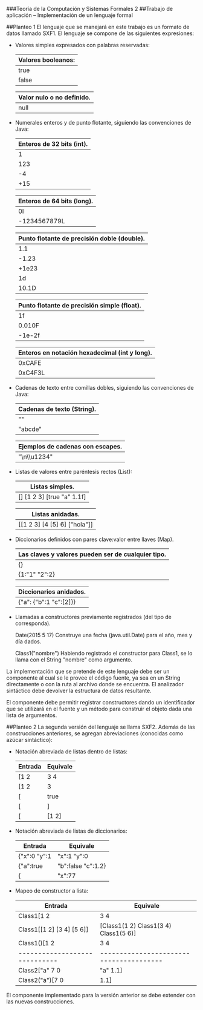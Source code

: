 ###Teoría de la Computación y Sistemas Formales 2
##Trabajo de aplicación – Implementación de un lenguaje formal

##Planteo 1
El lenguaje que se manejará en este trabajo es un formato de datos llamado SXF1. El lenguaje se compone de las siguientes
expresiones: 

* Valores simples expresados con palabras reservadas:
  
  | Valores booleanos:|
  |-------------------|
  | true              |
  | false             |
  
  | Valor nulo o no definido.|
  |--------------------------|
  | null                     |
  
* Numerales enteros y de punto flotante, siguiendo las convenciones de Java:

    | Enteros de 32 bits (int). |
    |---------------------------|
    | 1                         |
    | 123                       |
    | -4                        |
    | +15                       |
    
    | Enteros de 64 bits (long).|
    |---------------------------|
    | 0l                        |
    | -1234567879L              |
      
    | Punto flotante de precisión doble (double).|
    |--------------------------------------------|
    | 1.1                                        |
    | -1.23                                      |
    | +1e23                                      |
    |1d                                          |
    |10.1D                                       | 
  
    | Punto flotante de precisión simple (float).|
    |--------------------------------------------|
    | 1f                                         |
    | 0.010F                                     |
    | -1e-2f                                     |
  
    | Enteros en notación hexadecimal (int y long).|
    |----------------------------------------------|
    | 0xCAFE                                       |
    | 0xC4F3L                                      |
      
* Cadenas de texto entre comillas dobles, siguiendo las convenciones de Java:

    | Cadenas de texto (String).|
    |---------------------------|
    | ""                        |
    | "abcde"                   |
  
    | Ejemplos de cadenas con escapes.|
    |---------------------------------|
    | "\n\\\u1234"                    |
  
  
* Listas de valores entre paréntesis rectos (List):
  
    | Listas simples.           |
    |---------------------------|
    |[] [1 2 3] [true "a" 1.1f] |
   
    | Listas anidadas.            |
    |-----------------------------|
    |[[1 2 3] [4 [5] 6] ["hola"]] |
       
  
* Diccionarios definidos con pares clave:valor entre llaves (Map).
  
    | Las claves y valores pueden ser de cualquier tipo.           |
    |---------------------------|
    | {}                        |
    | {1:"1" "2":2}             |
   
    | Diccionarios anidados.    |
    |---------------------------|
    |{"a": {"b":1 "c":[2]}}     |

* Llamadas a constructores previamente registrados (del tipo de corresponda).
  
  Date(2015 5 17) Construye una fecha (java.util.Date) para el año, mes y día dados.
  
  Class1("nombre") Habiendo registrado el constructor para Class1, se lo llama con el String "nombre" como argumento.

La implementación que se pretende de este lenguaje debe ser un componente al cual se le provee el código fuente, ya sea en un
String directamente o con la ruta al archivo donde se encuentra. El analizador sintáctico debe devolver la estructura de datos
resultante.

El componente debe permitir registrar constructores dando un identificador que se utilizará en el fuente y un método para
construir el objeto dada una lista de argumentos. 

##Planteo 2
La segunda versión del lenguaje se llama SXF2. Además de las construcciones anteriores, se agregan abreviaciones (conocidas
como azúcar sintáctico): 

* Notación abreviada de listas dentro de listas:

  | Entrada               |Equivale               |
  |-----------------------|-----------------------|
  | [1 2 | 3 4 | 5 6]     | [[1 2] [3 4] [5 6]]   |
  | [1 2 | 3 | | 4 5 6]   | [[1 2] [3] [] [4 5 6]]|
  | [| true |]            | [[] [true] []]        |
  | [|]                   | [[] []]               |
  | [| [1 2] | 3]         | [[] [[1 2]] [3]]      |
  
* Notación abreviada de listas de diccionarios:
  
  | Entrada                                     |Equivale                                       |
  |---------------------------------------------|-----------------------------------------------|
  | {"x":0 "y":1 | "x":1 "y":0 | "x":0 "y":1}   | [{"x":0 "y":1} {"x":1 "y":0} {"x":0 "y":1}]   |
  | {"a":true | "b":false "c":1.2}              | [{"a":true} {"b":false "c":1.2}]              |
  | {| "x":77 |}                                | [{} {"x":77} {}]                              |

* Mapeo de constructor a lista:
  
  | Entrada                     |Equivale                               |
  |-----------------------------|---------------------------------------|
  | Class1[1 2 | 3 4 | 5 6]     | [Class1(1 2) Class1(3 4) Class1(5 6)] |
  | Class1[[1 2] [3 4] [5 6]]   | [Class1(1 2) Class1(3 4) Class1(5 6)] |
  | Class1()[1 2 | 3 4 | 5 6]   | [Class1(1 2) Class1(3 4) Class1(5 6)] |
  |-----------------------------|---------------------------------------|
  | Class2["a" 7 0 | "a" 1.1]   | [Class2("a" 7 0) Class2("a" 1.1)]     |
  | Class2("a")[7 0 | 1.1]      | [Class2("a" 7 0) Class2("a" 1.1)]     |
  
 El componente implementado para la versión anterior se debe extender con las nuevas construcciones. 
